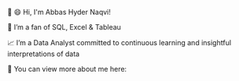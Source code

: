 👋 😄 Hi, I'm Abbas Hyder Naqvi!     

🥳 I’m a fan of SQL, Excel & Tableau

📈 I’m a Data Analyst committed to continuous learning and insightful interpretations of data

🔗 You can view more about me here:

<!---
ahnaqve/ahnaqve is a ✨ special ✨ repository because its `README.md` (this file) appears on your GitHub profile.
You can click the Preview link to take a look at your changes.
--->
